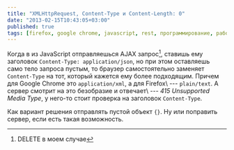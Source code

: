 ```yaml
---
title: "XMLHttpRequest, Content-Type и Content-Length: 0"
date: "2013-02-15T10:43:05+03:00"
published: true
tags: [firefox, google chrome, javascript, rest, программирование, работа]
---
```


Когда в из JavaScript отправляешься AJAX запрос[^1], ставишь ему заголовок `Content-Type: application/json`, но при
этом оставляешь само тело запроса пустым, то браузер самостоятельно заменяет `Content-Type` на тот, который кажется
ему более подходящим. Причем для Google Chrome это `application/xml`, а для Firefox\ --- `plain/text`. А сервер смотрит
 на это безобразие и отвечает\ --- *415 Unsupported Media Type*, у него-то стоит проверка на заголовок `Content-Type`.

Как вариант решения отправлять пустой объект `{}`. Ну или поправить сервер, если есть такая возможность.

[^1]: DELETE в моем случае

